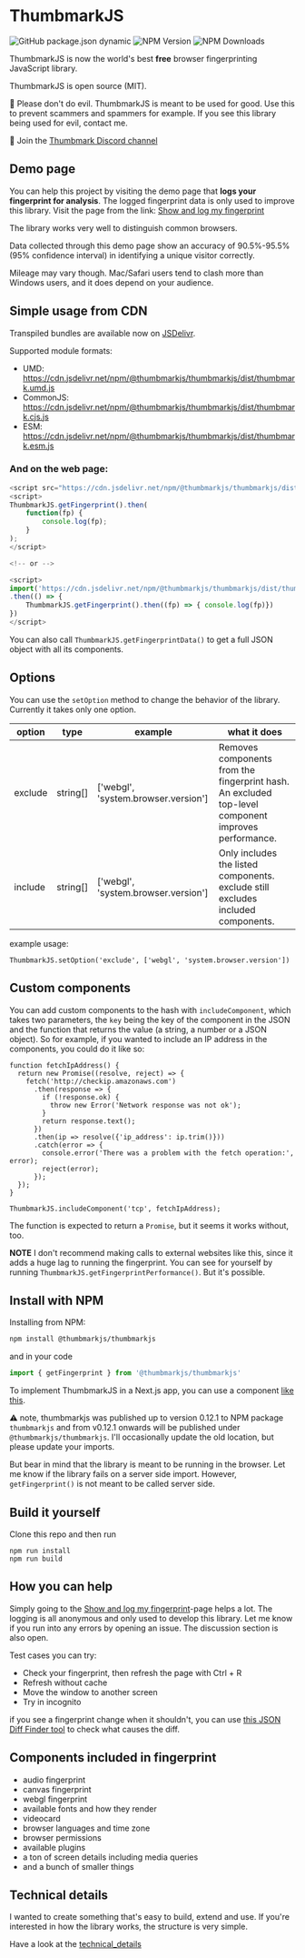 # ThumbmarkJS
![GitHub package.json dynamic](https://img.shields.io/github/package-json/version/ilkkapeltola/thumbmarkjs)
![NPM Version](https://img.shields.io/npm/v/@thumbmarkjs/thumbmarkjs)
![NPM Downloads](https://img.shields.io/npm/dm/%40thumbmarkjs%2Fthumbmarkjs)


ThumbmarkJS is now the world's best **free** browser fingerprinting JavaScript library.

ThumbmarkJS is open source (MIT).

🙏 Please don't do evil. ThumbmarkJS is meant to be used for good. Use this to prevent scammers and spammers for example. If you see this library being used for evil, contact me.

🕺 Join the [Thumbmark Discord channel](https://discord.gg/PAqxQ3TnDA)

## Demo page

You can help this project by visiting the demo page that **logs your fingerprint for analysis**. The logged fingerprint data is only used to improve this library. Visit the page from the link: [Show and log my fingerprint](https://www.thumbmarkjs.com/)

The library works very well to distinguish common browsers.

Data collected through this demo page show an accuracy of 90.5%-95.5% (95% confidence interval) in identifying a unique visitor correctly.

Mileage may vary though. Mac/Safari users tend to clash more than Windows users, and it does depend on your audience.

## Simple usage from CDN

Transpiled bundles are available now on [JSDelivr](https://www.jsdelivr.com/).

Supported module formats:
- UMD: https://cdn.jsdelivr.net/npm/@thumbmarkjs/thumbmarkjs/dist/thumbmark.umd.js
- CommonJS: https://cdn.jsdelivr.net/npm/@thumbmarkjs/thumbmarkjs/dist/thumbmark.cjs.js
- ESM: https://cdn.jsdelivr.net/npm/@thumbmarkjs/thumbmarkjs/dist/thumbmark.esm.js

### And on the web page:

```javascript
<script src="https://cdn.jsdelivr.net/npm/@thumbmarkjs/thumbmarkjs/dist/thumbmark.umd.js"></script>
<script>
ThumbmarkJS.getFingerprint().then(
    function(fp) {
        console.log(fp);
    }
);
</script>

<!-- or -->

<script>
import('https://cdn.jsdelivr.net/npm/@thumbmarkjs/thumbmarkjs/dist/thumbmark.umd.js')
.then(() => {
    ThumbmarkJS.getFingerprint().then((fp) => { console.log(fp)})
})
</script>

```

You can also call `ThumbmarkJS.getFingerprintData()` to get a full JSON object with all its components.

## Options

You can use the `setOption` method to change the behavior of the library. Currently it takes only one option.

|  option |     type |                             example | what it does |
| - | - | - | - |
| exclude | string[] | ['webgl', 'system.browser.version'] | Removes components from the fingerprint hash. An excluded top-level component improves performance. |
| include | string[] | ['webgl', 'system.browser.version'] | Only includes the listed components. exclude still excludes included components. |

example usage:

```
ThumbmarkJS.setOption('exclude', ['webgl', 'system.browser.version'])
```

## Custom components

You can add custom components to the hash with `includeComponent`, which takes two parameters, the `key` being the key of the component in the JSON and the function that returns the value (a string, a number or a JSON object). So for example, if you wanted to include an IP address in the components, you could do it like so:

```
function fetchIpAddress() {
  return new Promise((resolve, reject) => {
    fetch('http://checkip.amazonaws.com')
      .then(response => {
        if (!response.ok) {
          throw new Error('Network response was not ok');
        }
        return response.text();
      })
      .then(ip => resolve({'ip_address': ip.trim()}))
      .catch(error => {
        console.error('There was a problem with the fetch operation:', error);
        reject(error);
      });
  });
}

ThumbmarkJS.includeComponent('tcp', fetchIpAddress);
```

The function is expected to return a `Promise`, but it seems it works without, too.

**NOTE** I don't recommend making calls to external websites like this, since it adds a huge lag to running the fingerprint. You can see for yourself by running `ThumbmarkJS.getFingerprintPerformance()`. But it's possible.

## Install with NPM

Installing from NPM:

```bash
npm install @thumbmarkjs/thumbmarkjs
```

and in your code

```javascript
import { getFingerprint } from '@thumbmarkjs/thumbmarkjs'
```

To implement ThumbmarkJS in a Next.js app, you can use a component [like this](examples/nextjs.tsx).

:warning: note, thumbmarkjs was published up to version 0.12.1 to NPM package `thumbmarkjs` and from v0.12.1 onwards will be published under `@thumbmarkjs/thumbmarkjs`. I'll occasionally update the old location, but please update your imports.

But bear in mind that the library is meant to be running in the browser. Let me know if the library fails on a server side import. However, `getFingerprint()` is not meant to be called server side.

## Build it yourself

Clone this repo and then run

```
npm run install
npm run build
```

## How you can help

Simply going to the [Show and log my fingerprint](https://www.thumbmarkjs.com/)-page helps a lot. The logging is all anonymous and only used to develop this library. Let me know if you run into any errors by opening an issue. The discussion section is also open.

Test cases you can try:
- Check your fingerprint, then refresh the page with Ctrl + R
- Refresh without cache
- Move the window to another screen
- Try in incognito

if you see a fingerprint change when it shouldn't, you can use [this JSON Diff Finder tool](https://url-decode.com/tool/json-diff) to check what causes the diff.

## Components included in fingerprint
- audio fingerprint
- canvas fingerprint
- webgl fingerprint
- available fonts and how they render
- videocard
- browser languages and time zone
- browser permissions
- available plugins
- a ton of screen details including media queries
- and a bunch of smaller things

## Technical details

I wanted to create something that's easy to build, extend and use. If you're interested in how the library works, the structure is very simple.

Have a look at the [technical_details](technical_details.md)
